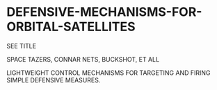 # DEFENSIVE-MECHANISMS-FOR-ORBITAL-SATELLITES
SEE TITLE

SPACE TAZERS, CONNAR NETS, BUCKSHOT, ET ALL

LIGHTWEIGHT CONTROL MECHANISMS FOR TARGETING AND FIRING SIMPLE DEFENSIVE MEASURES.
